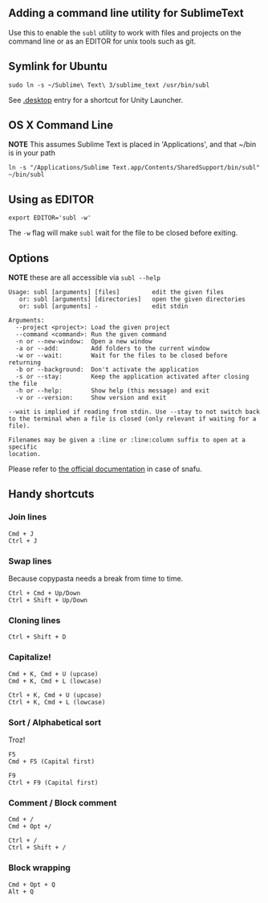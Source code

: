 ## Adding a command line utility for SublimeText

Use this to enable the `subl` utility to work with files and projects on the command line or as an EDITOR for unix tools such as git.

## Symlink for Ubuntu

    sudo ln -s ~/Sublime\ Text\ 3/sublime_text /usr/bin/subl

See [.desktop](./sublime.desktop) entry for a shortcut for Unity Launcher.

## OS X Command Line

**NOTE** This assumes Sublime Text is placed in 'Applications', and that ~/bin is in your path

    ln -s "/Applications/Sublime Text.app/Contents/SharedSupport/bin/subl" ~/bin/subl

## Using as EDITOR

    export EDITOR='subl -w'

The `-w` flag will make `subl` wait for the file to be closed before exiting.

## Options

**NOTE** these are all accessible via `subl --help`

    Usage: subl [arguments] [files]         edit the given files
       or: subl [arguments] [directories]   open the given directories
       or: subl [arguments] -               edit stdin

    Arguments:
      --project <project>: Load the given project
      --command <command>: Run the given command
      -n or --new-window:  Open a new window
      -a or --add:         Add folders to the current window
      -w or --wait:        Wait for the files to be closed before returning
      -b or --background:  Don't activate the application
      -s or --stay:        Keep the application activated after closing the file
      -h or --help:        Show help (this message) and exit
      -v or --version:     Show version and exit

    --wait is implied if reading from stdin. Use --stay to not switch back
    to the terminal when a file is closed (only relevant if waiting for a file).

    Filenames may be given a :line or :line:column suffix to open at a specific
    location.


Please refer to [the official documentation](http://www.sublimetext.com/docs/3/osx_command_line.html) in case of snafu.


## Handy shortcuts

### Join lines

    Cmd + J
    Ctrl + J

### Swap lines

Because copypasta needs a break from time to time.

    Ctrl + Cmd + Up/Down
    Ctrl + Shift + Up/Down

### Cloning lines

    Ctrl + Shift + D

### Capitalize!

    Cmd + K, Cmd + U (upcase)
    Cmd + K, Cmd + L (lowcase)

    Ctrl + K, Cmd + U (upcase)
    Ctrl + K, Cmd + L (lowcase)

### Sort / Alphabetical sort

Troz!

    F5
    Cmd + F5 (Capital first)

    F9
    Ctrl + F9 (Capital first)

### Comment / Block comment

    Cmd + /
    Cmd + Opt +/

    Ctrl + /
    Ctrl + Shift + /

### Block wrapping

    Cmd + Opt + Q
    Alt + Q
